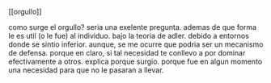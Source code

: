 [[orgullo]]

como surge el orgullo? seria una exelente pregunta. ademas de que forma le es util (o le fue) al individuo. bajo la teoria de adler. debido a entornos donde se sintio inferior. aunque, se me ocurre que podria ser un mecanismo de defensa. porque en claro, si tal necesidad te conllevo a por dominar efectivamente a otros. explica porque surgio. porque fue en algun momento una necesidad para que no le pasaran a llevar.